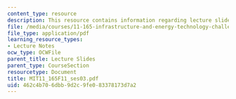 ```yaml
---
content_type: resource
description: This resource contains information regarding lecture slides.
file: /media/courses/11-165-infrastructure-and-energy-technology-challenges-fall-2011/462c4b706dbb9d2c9fe083378173d7a2_MIT11_165F11_ses03.pdf
file_type: application/pdf
learning_resource_types:
- Lecture Notes
ocw_type: OCWFile
parent_title: Lecture Slides
parent_type: CourseSection
resourcetype: Document
title: MIT11_165F11_ses03.pdf
uid: 462c4b70-6dbb-9d2c-9fe0-83378173d7a2
---
```

